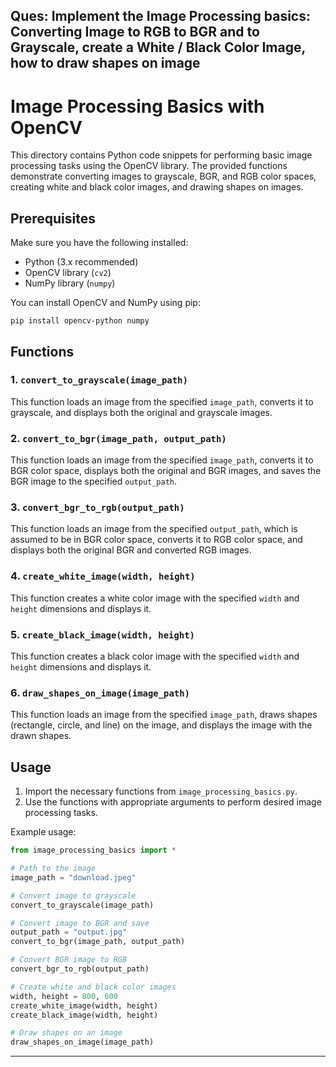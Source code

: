 ## Ques: Implement the Image Processing basics: Converting Image to RGB to BGR and to Grayscale, create a White / Black Color Image, how to draw shapes on image
# Image Processing Basics with OpenCV

This directory contains Python code snippets for performing basic image processing tasks using the OpenCV library. The provided functions demonstrate converting images to grayscale, BGR, and RGB color spaces, creating white and black color images, and drawing shapes on images.

## Prerequisites

Make sure you have the following installed:

- Python (3.x recommended)
- OpenCV library (`cv2`)
- NumPy library (`numpy`)

You can install OpenCV and NumPy using pip:

```
pip install opencv-python numpy
```

## Functions

### 1. `convert_to_grayscale(image_path)`

This function loads an image from the specified `image_path`, converts it to grayscale, and displays both the original and grayscale images.

### 2. `convert_to_bgr(image_path, output_path)`

This function loads an image from the specified `image_path`, converts it to BGR color space, displays both the original and BGR images, and saves the BGR image to the specified `output_path`.

### 3. `convert_bgr_to_rgb(output_path)`

This function loads an image from the specified `output_path`, which is assumed to be in BGR color space, converts it to RGB color space, and displays both the original BGR and converted RGB images.

### 4. `create_white_image(width, height)`

This function creates a white color image with the specified `width` and `height` dimensions and displays it.

### 5. `create_black_image(width, height)`

This function creates a black color image with the specified `width` and `height` dimensions and displays it.

### 6. `draw_shapes_on_image(image_path)`

This function loads an image from the specified `image_path`, draws shapes (rectangle, circle, and line) on the image, and displays the image with the drawn shapes.

## Usage

1. Import the necessary functions from `image_processing_basics.py`.
2. Use the functions with appropriate arguments to perform desired image processing tasks.

Example usage:

```python
from image_processing_basics import *

# Path to the image
image_path = "download.jpeg"

# Convert image to grayscale
convert_to_grayscale(image_path)

# Convert image to BGR and save
output_path = "output.jpg"
convert_to_bgr(image_path, output_path)

# Convert BGR image to RGB
convert_bgr_to_rgb(output_path)

# Create white and black color images
width, height = 800, 600
create_white_image(width, height)
create_black_image(width, height)

# Draw shapes on an image
draw_shapes_on_image(image_path)
```

---
